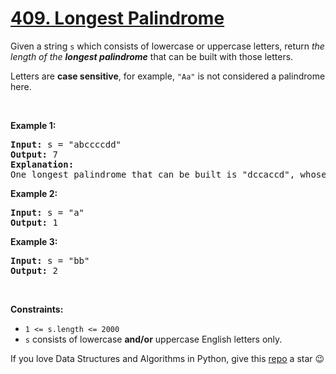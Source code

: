 # [409. Longest Palindrome][title]

<p>Given a string <code>s</code> which consists of lowercase or uppercase letters, return <em>the length of the <strong>longest palindrome</strong></em> that can be built with those letters.</p>
<p>Letters are <strong>case sensitive</strong>, for example, <code>"Aa"</code> is not considered a palindrome here.</p>
<p> </p>
<p><strong>Example 1:</strong></p>
<pre><strong>Input:</strong> s = "abccccdd"
<strong>Output:</strong> 7
<strong>Explanation:</strong>
One longest palindrome that can be built is "dccaccd", whose length is 7.
</pre>
<p><strong>Example 2:</strong></p>
<pre><strong>Input:</strong> s = "a"
<strong>Output:</strong> 1
</pre>
<p><strong>Example 3:</strong></p>
<pre><strong>Input:</strong> s = "bb"
<strong>Output:</strong> 2
</pre>
<p> </p>
<p><strong>Constraints:</strong></p>
<ul>
<li><code>1 &lt;= s.length &lt;= 2000</code></li>
<li><code>s</code> consists of lowercase <strong>and/or</strong> uppercase English letters only.</li>
</ul>


If you love Data Structures and Algorithms in Python, give this [repo][me] a star :wink:

[title]: https://leetcode.com/problems/longest-palindrome
[me]: https://github.com/bumblebee211196/awesome-python-leetcode